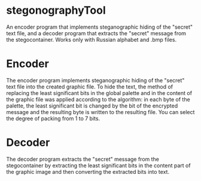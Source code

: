 # stegonographyTool
An encoder program that implements steganographic hiding of the "secret" text file, and a decoder program that extracts the "secret" message from the stegocontainer.
Works only with Russian alphabet and .bmp files.

# Encoder
The encoder program implements steganographic hiding of the "secret" text file into the created graphic file. To hide the text, the method of replacing the least significant bits in the global palette and in the content of the graphic file was applied according to the algorithm: in each byte of the palette, the least significant bit is changed by the bit of the encrypted message and the resulting byte is written to the resulting file. You can select the degree of packing from 1 to 7 bits.

# Decoder
The decoder program extracts the "secret" message from the stegocontainer by extracting the least significant bits in the content part of the graphic image and then converting the extracted bits into text.